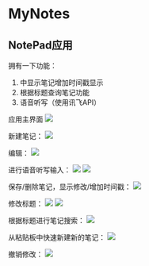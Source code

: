 # MyNotes
## NotePad应用
拥有一下功能：
1. 中显示笔记增加时间戳显示
2. 根据标题查询笔记功能
3. 语音听写（使用讯飞API）

应用主界面
![](https://i.loli.net/2018/06/04/5b14873c24b7c.jpg)

新建笔记：
![](https://i.loli.net/2018/06/04/5b14876b7e201.jpg)

编辑：
![](https://i.loli.net/2018/06/04/5b14878938015.jpg)

进行语音听写输入：
![](https://i.loli.net/2018/06/04/5b1487b1c9f83.jpg)
![](https://i.loli.net/2018/06/04/5b1487c1a7b38.jpg)

保存/删除笔记，显示修改/增加时间戳：
![](https://i.loli.net/2018/06/04/5b1487f3c8a1f.jpg)

修改标题：
![](https://i.loli.net/2018/06/04/5b148824c0e77.jpg)
![](https://i.loli.net/2018/06/04/5b14883a8decf.jpg)

根据标题进行笔记搜索：
![](https://i.loli.net/2018/06/04/5b14887fc6cae.jpg)

从粘贴板中快速新建新的笔记：
![](https://i.loli.net/2018/06/04/5b1488b65f043.jpg)

撤销修改：
![](https://i.loli.net/2018/06/04/5b1488eacd28c.jpg)

